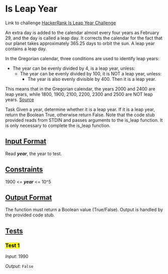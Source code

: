 # Is Leap Year

Link to challenge [HackerRank Is Leap Year Challenge](https://www.hackerrank.com/challenges/write-a-function/problem?isFullScreen=true)

An extra day is added to the calendar almost every four years as February 29, and the day is called a leap day. It corrects the calendar for the fact that our planet takes approximately 365.25 days to orbit the sun. A leap year contains a leap day.

In the Gregorian calendar, three conditions are used to identify leap years:

- The year can be evenly divided by 4, is a leap year, unless:
  - The year can be evenly divided by 100, it is NOT a leap year, unless:
    - The year is also evenly divisible by 400. Then it is a leap year.

This means that in the Gregorian calendar, the years 2000 and 2400 are leap years, while 1800, 1900, 2100, 2200, 2300 and 2500 are NOT leap years. [Source](http://www.timeanddate.com/date/leapyear.html)

Task
Given a year, determine whether it is a leap year. If it is a leap year, return the Boolean True, otherwise return False.
Note that the code stub provided reads from STDIN and passes arguments to the is_leap function. It is only necessary to complete the is_leap function.

## **<u>Input Format</u>**

Read **_year_**, the year to test.

## **<u>Constraints</u>**

1900 <= _**year**_ <= 10^5

## **<u>Output Format</u>**

The function must return a Boolean value (True/False). Output is handled by the provided code stub.

## **<u>Tests</u>**

### **<mark>Test 1</mark>**

_Input_: 1990

_Output_:
`False`
